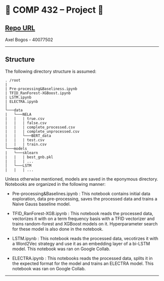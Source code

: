 # :beers: COMP 432 – Project :tiger:

[Repo URL](https://github.com/AxelBogos/COMP432_Project) <br>
---

Axel Bogos - 40077502 <br>

---

## Structure
The following directory structure is assumed: 
```
. /root
|
| Pre-processing&Baseliness.ipynb
| TFID_RanForest-XGBoost.ipynb
| LSTM.ipynb
| ELECTRA.ipynb
│
└───data
|   └───NELA
|   |   | true.csv
|   |   | false.csv
|   |   | complete_processed.csv
|   |   | complete_unprocessed.csv
|   |   └───BERT_data
|   |   | test.csv
|   |   | train.csv
└───models
|   └───sklearn
|   |   | best_gnb.pkl
|   |   | ...
│   └───LSTM
|   |   | ...
```
Unless otherwise mentioned, models are saved in the eponymous directory. Notebooks are organized in the following manner:
* Pre-processing&Baselines.ipynb : This notebook contains initial data exploration, data pre-processing, saves the processed data and trains a Naive Gauss baseline model. 

* TFID_RanForest-XGB.ipynb : This notebook reads the processed data, vectorizes it with on a term frequency basis with a TFID vectorizer and trains random-forest and XGBoost models on it. Hyperparameter search for these model is also done in the notebook.

* LSTM.ipynb : This notebook reads the processed data, vecotirzes it with a Word2Vec strategy and use it as an embedding layer of a bi-LSTM model. This notebook was ran on Google Collab.

* ELECTRA.ipynb : This notebooks reads the processed data, splits it in the expected format for the model and trains an ELECTRA model. This notebook was ran on Google Collab.


---

